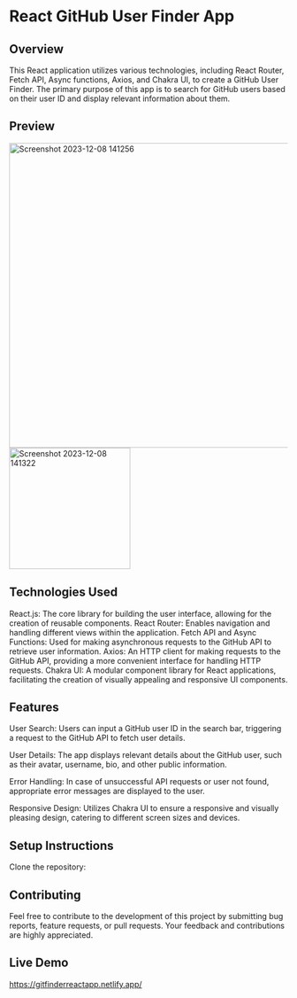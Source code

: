 # React GitHub User Finder App

## Overview
This React application utilizes various technologies, including React Router, Fetch API, Async functions, Axios, and Chakra UI, to create a GitHub User Finder. The primary purpose of this app is to search for GitHub users based on their user ID and display relevant information about them.

## Preview
<img width="550" alt="Screenshot 2023-12-08 141256" src="https://github.com/ViNu-23/Git-Finder-React-App/assets/59360964/e3e14eb8-9919-4ed8-8061-a20225ee2bc5">
<img width="219" alt="Screenshot 2023-12-08 141322" src="https://github.com/ViNu-23/Git-Finder-React-App/assets/59360964/acf3c24e-b435-4efb-962b-02dd14515098">

## Technologies Used
React.js: The core library for building the user interface, allowing for the creation of reusable components.
React Router: Enables navigation and handling different views within the application.
Fetch API and Async Functions: Used for making asynchronous requests to the GitHub API to retrieve user information.
Axios: An HTTP client for making requests to the GitHub API, providing a more convenient interface for handling HTTP requests.
Chakra UI: A modular component library for React applications, facilitating the creation of visually appealing and responsive UI components.

## Features
User Search: Users can input a GitHub user ID in the search bar, triggering a request to the GitHub API to fetch user details.

User Details: The app displays relevant details about the GitHub user, such as their avatar, username, bio, and other public information.

Error Handling: In case of unsuccessful API requests or user not found, appropriate error messages are displayed to the user.

Responsive Design: Utilizes Chakra UI to ensure a responsive and visually pleasing design, catering to different screen sizes and devices.

## Setup Instructions
Clone the repository:

## Contributing
Feel free to contribute to the development of this project by submitting bug reports, feature requests, or pull requests. Your feedback and contributions are highly appreciated.

## Live Demo
https://gitfinderreactapp.netlify.app/